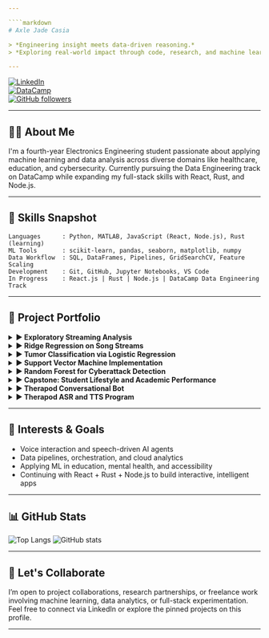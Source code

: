 ```yaml
---

````markdown
# Axle Jade Casia

> *Engineering insight meets data-driven reasoning.*  
> *Exploring real-world impact through code, research, and machine learning.*

---
```


[![LinkedIn](https://img.shields.io/badge/LinkedIn-Profile-blue?logo=linkedin)](https://www.linkedin.com/in/axle-jade-casia-221100302/)  
[![DataCamp](https://img.shields.io/badge/Certification-DataCamp_Associate_Data_Engineer-success?logo=datacamp)](https://www.datacamp.com/certificate/DEA0012404488857)  
[![GitHub followers](https://img.shields.io/github/followers/Aksol-Jade?label=Follow&style=social)](https://github.com/Aksol-Jade)

---

## 👨‍💻 About Me

I'm a fourth-year Electronics Engineering student passionate about applying machine learning and data analysis across diverse domains like healthcare, education, and cybersecurity. Currently pursuing the Data Engineering track on DataCamp while expanding my full-stack skills with React, Rust, and Node.js.

---

## 🧠 Skills Snapshot

```text
Languages      : Python, MATLAB, JavaScript (React, Node.js), Rust (learning)
ML Tools       : scikit-learn, pandas, seaborn, matplotlib, numpy
Data Workflow  : SQL, DataFrames, Pipelines, GridSearchCV, Feature Scaling
Development    : Git, GitHub, Jupyter Notebooks, VS Code
In Progress    : React.js | Rust | Node.js | DataCamp Data Engineering Track
````

---

## 📁 Project Portfolio

<details>
<summary><strong>▶ Exploratory Streaming Analysis</strong></summary>

**Repository**: [EDA-Sample](https://github.com/Aksol-Jade/EDA-Sample)
Analyzed artist popularity and trends using stream counts and audio features. Explored outliers and temporal release patterns through extensive EDA.

</details>

<details>
<summary><strong>▶ Ridge Regression on Song Streams</strong></summary>

**Repository**: [casia\_fernandez\_m3\_linear\_regression](https://github.com/Aksol-Jade/casia_fernandez_m3_linear_regression)
Trained and evaluated a Ridge regression model to predict stream counts. Included residual diagnostics and feature scaling.

</details>

<details>
<summary><strong>▶ Tumor Classification via Logistic Regression</strong></summary>

**Repository**: [CASIA\_Programming\_Assignment3](https://github.com/Aksol-Jade/CASIA_Programming_Assignment3)
Built a logistic regression classifier for tumor diagnosis. Applied standard scaling, evaluated model with ROC curves and confusion matrix.

</details>

<details>
<summary><strong>▶ Support Vector Machine Implementation</strong></summary>

**Repository**: [CASIA\_ProgrammingAssignment4](https://github.com/Aksol-Jade/CASIA_ProgrammingAssignment4)
Trained an SVM with hyperparameter tuning for diagnosis prediction. Included kernel comparison and feature ranking.

</details>

<details>
<summary><strong>▶ Random Forest for Cyberattack Detection</strong></summary>

**Repository**: [CASIA\_ProgrammingAssigntment5](https://github.com/Aksol-Jade/CASIA_ProgrammingAssigntment5)
Applied mean imputation and categorical encoding. Trained a Random Forest model with performance metrics and feature importance.

</details>

<details>
<summary><strong>▶ Capstone: Student Lifestyle and Academic Performance</strong></summary>

**Repository**: [CASIA\_CapstoneProject\_EmergingTechnologies](https://github.com/Aksol-Jade/CASIA_CapstoneProject_EmergingTechnologies)
Analyzed the relationship between sleep, screen time, and performance using regression and classification models.

</details>

<details>
<summary><strong>▶ Therapod Conversational Bot</strong></summary>

**Repository**: [Therapod\_ConversationalBot](https://github.com/Aksol-Jade/Therapod_ConversationalBot)
Developed a voice-to-voice therapeutic chatbot integrating speech recognition and synthesis. Utilized emotion detection and NLP to facilitate meaningful conversations.

</details>

<details>
<summary><strong>▶ Therapod ASR and TTS Program</strong></summary>

**Repository**: [THERAPOD\_ASR-TTS](https://github.com/Aksol-Jade/THERAPOD_ASR-TTS)
Implemented Automatic Speech Recognition and Text-to-Speech functionalities for the Therapod project, enhancing interactive capabilities.

</details>

---

## 🧭 Interests & Goals

* Voice interaction and speech-driven AI agents
* Data pipelines, orchestration, and cloud analytics
* Applying ML in education, mental health, and accessibility
* Continuing with React + Rust + Node.js to build interactive, intelligent apps

---

## 📊 GitHub Stats

![Top Langs](https://github-readme-stats.vercel.app/api/top-langs/?username=Aksol-Jade\&layout=compact)
![GitHub stats](https://github-readme-stats.vercel.app/api?username=Aksol-Jade\&show_icons=true\&count_private=true\&theme=default)

---

## 🤝 Let's Collaborate

I’m open to project collaborations, research partnerships, or freelance work involving machine learning, data analytics, or full-stack experimentation.
Feel free to connect via LinkedIn or explore the pinned projects on this profile.

---

